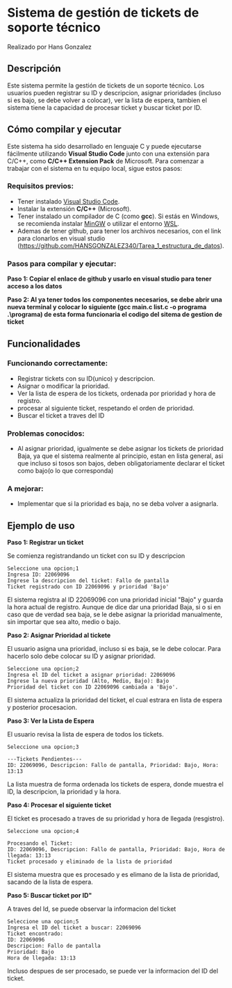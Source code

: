 # Sistema de gestión de tickets de soporte técnico
Realizado por Hans Gonzalez

## Descripción

Este sistema permite la gestión de tickets de un soporte técnico. Los usuarios pueden registrar su ID y descripcion, asignar prioridades (incluso si es bajo, se debe volver a colocar), ver la lista de espera, tambien el sistema tiene la capacidad de procesar ticket y buscar ticket por ID.

## Cómo compilar y ejecutar

Este sistema ha sido desarrollado en lenguaje C y puede ejecutarse fácilmente utilizando **Visual Studio Code** junto con una extensión para C/C++, como **C/C++ Extension Pack** de Microsoft. Para comenzar a trabajar con el sistema en tu equipo local, sigue estos pasos:

### Requisitos previos:

- Tener instalado [Visual Studio Code](https://code.visualstudio.com/).
- Instalar la extensión **C/C++** (Microsoft).
- Tener instalado un compilador de C (como **gcc**). Si estás en Windows, se recomienda instalar [MinGW](https://www.mingw-w64.org/) o utilizar el entorno [WSL](https://learn.microsoft.com/en-us/windows/wsl/).
- Ademas de tener github, para tener los archivos necesarios, con el link para clonarlos en visual studio (https://github.com/HANSGONZALEZ340/Tarea_1_estructura_de_datos).

### Pasos para compilar y ejecutar:
**Paso 1: Copiar el enlace de github y usarlo en visual studio para tener acceso a los datos**

**Paso 2: Al ya tener todos los componentes necesarios, se debe abrir una nueva terminal y colocar lo siguiente (gcc main.c list.c -o programa
.\programa) de esta forma funcionaria el codigo del sitema de gestion de ticket**

## Funcionalidades ##
### Funcionando correctamente:

- Registrar tickets con su ID(unico) y descripcion.
- Asignar o modificar la prioridad.
- Ver la lista de espera de los tickets, ordenada por prioridad y hora de registro.
- procesar al siguiente ticket, respetando el orden de prioridad.
- Buscar el ticket a traves del ID

### Problemas conocidos:

- Al asignar prioridad, igualmente se debe asignar los tickets de prioridad Baja, ya que el sistema realmente al principio, estan en lista general, asi que incluso si tosos son bajos, deben obligatoriamente declarar el ticket como bajo(o lo que corresponda)

### A mejorar:

- Implementar que si la prioridad es baja, no se deba volver a asignarla.

## Ejemplo de uso

**Paso 1: Registrar un ticket**

Se comienza registrandando un ticket con su ID y descripcion

```
Seleccione una opcion;1
Ingresa ID: 22069096
Ingrese la descripcion del ticket: Fallo de pantalla
Ticket registrado con ID 22069096 y prioridad 'Bajo'
```

El sistema registra al ID 22069096 con una prioridad inicial "Bajo" y guarda la hora actual de registro. Aunque de dice dar una prioridad Baja, si o si en caso que de verdad sea baja, se le debe asignar la prioridad manualmente, sin importar que sea alto, medio o bajo.

**Paso 2: Asignar Prioridad al tickete**

El usuario asigna una prioridad, incluso si es baja, se le debe colocar. Para hacerlo solo debe colocar su ID y asignar prioridad.

```
Seleccione una opcion;2
Ingresa el ID del ticket a asignar prioridad: 22069096
Ingrese la nueva prioridad (Alto, Medio, Bajo): Bajo    
Prioridad del ticket con ID 22069096 cambiada a 'Bajo'.
```

El sistema actualiza la prioridad del ticket, el cual estrara en lista de espera y posterior procesacion.

**Paso 3: Ver la Lista de Espera**

El usuario revisa la lista de espera de todos los tickets.

```
Seleccione una opcion;3

---Tickets Pendientes---
ID: 22069096, Descripcion: Fallo de pantalla, Prioridad: Bajo, Hora: 13:13
```

La lista muestra de forma ordenada los tickets de espera, donde muestra el ID, la descripcion, la prioridad y la hora.

**Paso 4: Procesar el siguiente ticket**

El ticket es procesado a traves de su prioridad y hora de llegada (resgistro).
```
Seleccione una opcion;4

Procesando el Ticket:
ID: 22069096, Descripcion: Fallo de pantalla, Prioridad: Bajo, Hora de llegada: 13:13
Ticket procesado y eliminado de la lista de prioridad
```

El sistema muestra que es procesado y es elimano de la lista de prioridad, sacando de la lista de espera.

**Paso 5: Buscar ticket por ID"**

A traves del Id, se puede observar la informacion del ticket
```
Seleccione una opcion;5
Ingresa el ID del ticket a buscar: 22069096
Ticket encontrado:
ID: 22069096
Descripcion: Fallo de pantalla
Prioridad: Bajo
Hora de llegada: 13:13
```
Incluso despues de ser procesado, se puede ver la informacion del ID del ticket.
